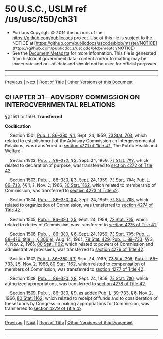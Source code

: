 ---
---

# 50 U.S.C., USLM ref /us/usc/t50/ch31

* Portions Copyright © 2016 the authors of the https://github.com/publicdocs project.
  Use of this file is subject to the NOTICE at [https://github.com/publicdocs/uscode/blob/master/NOTICE](https://github.com/publicdocs/uscode/blob/master/NOTICE)
* See the [Document Metadata](././../../../..//README.md) for more information.
  This file is generated from historical government data; content and/or formatting may be inaccurate and out-of-date and should not be used for official purposes.

----------
----------

[Previous](./../../../..//us/usc/t50/ch30/m__us_usc_t50_ch30.md) | [Next](./../../../..//us/usc/t50/ch32/m__us_usc_t50_ch32.md) | [Root of Title](./../../../../) | [Other Versions of this Document](https://publicdocs.github.io/go/links?ns=uslm&ref=%2Fus%2Fusc%2Ft50%2Fch31)

## CHAPTER 31—ADVISORY COMMISSION ON INTERGOVERNMENTAL RELATIONS

§§ 1501 to 1509. __Transferred__ 

 __Codification__ 

    Section 1501, [Pub. L. 86–380, § 1][/us/pl/86/380/s1], Sept. 24, 1959, [73 Stat. 703][/us/stat/73/703], which related to establishment of the Advisory Commission on Intergovernmental Relations, was transferred to [section 4271 of Title 42][/us/usc/t42/s4271], The Public Health and Welfare.

    Section 1502, [Pub. L. 86–380, § 2][/us/pl/86/380/s2], Sept. 24, 1959, [73 Stat. 703][/us/stat/73/703], which related to declaration of purpose, was transferred to [section 4272 of Title 42][/us/usc/t42/s4272].

    Section 1503, [Pub. L. 86–380, § 3][/us/pl/86/380/s3], Sept. 24, 1959, [73 Stat. 704][/us/stat/73/704]; [Pub. L. 89–733][/us/pl/89/733], §§ 1, 2, Nov. 2, 1966, [80 Stat. 1162][/us/stat/80/1162], which related to membership of Commission, was transferred to [section 4273 of Title 42][/us/usc/t42/s4273].

    Section 1504, [Pub. L. 86–380, § 4][/us/pl/86/380/s4], Sept. 24, 1959, [73 Stat. 705][/us/stat/73/705], which related to organization of Commission, was transferred to [section 4274 of Title 42][/us/usc/t42/s4274].

    Section 1505, [Pub. L. 86–380, § 5][/us/pl/86/380/s5], Sept. 24, 1959, [73 Stat. 705][/us/stat/73/705], which related to duties of Commission, was transferred to [section 4275 of Title 42][/us/usc/t42/s4275].

    Section 1506, [Pub. L. 86–380, § 6][/us/pl/86/380/s6], Sept. 24, 1959, [73 Stat. 705][/us/stat/73/705]; [Pub. L. 88–426, title III, § 306(e)][/us/pl/88/426/s306/e], Aug. 14, 1964, [78 Stat. 429][/us/stat/78/429]; [Pub. L. 89–733][/us/pl/89/733], §§ 3, 4, Nov. 2, 1966, [80 Stat. 1162][/us/stat/80/1162], which related to powers of Commission and administrative provisions, was transferred to [section 4276 of Title 42][/us/usc/t42/s4276].

    Section 1507, [Pub. L. 86–380, § 7][/us/pl/86/380/s7], Sept. 24, 1959, [73 Stat. 706][/us/stat/73/706]; [Pub. L. 89–733, § 5][/us/pl/89/733/s5], Nov. 2, 1966, [80 Stat. 1162][/us/stat/80/1162], which related to compensation of members of Commission, was transferred to [section 4277 of Title 42][/us/usc/t42/s4277].

    Section 1508, [Pub. L. 86–380, § 8][/us/pl/86/380/s8], Sept. 24, 1959, [73 Stat. 706][/us/stat/73/706], which authorized appropriations, was transferred to [section 4278 of Title 42][/us/usc/t42/s4278].

    Section 1509, [Pub. L. 86–380, § 9][/us/pl/86/380/s9], as added [Pub. L. 89–733, § 6][/us/pl/89/733/s6], Nov. 2, 1966, [80 Stat. 1162][/us/stat/80/1162], which related to receipt of funds and to consideration of these funds by Congress in making appropriations for Commission, was transferred to [section 4279 of Title 42][/us/usc/t42/s4279].

----------

[Previous](./../../../..//us/usc/t50/ch30/m__us_usc_t50_ch30.md) | [Next](./../../../..//us/usc/t50/ch32/m__us_usc_t50_ch32.md) | [Root of Title](./../../../../) | [Other Versions of this Document](https://publicdocs.github.io/go/links?ns=uslm&ref=%2Fus%2Fusc%2Ft50%2Fch31)

----------
----------

[/us/pl/86/380/s1]: https://publicdocs.github.io/go/links?ns=uslm&ref=%2Fus%2Fpl%2F86%2F380%2Fs1
[/us/stat/73/703]: https://publicdocs.github.io/go/links?ns=uslm&ref=%2Fus%2Fstat%2F73%2F703
[/us/usc/t42/s4271]: https://publicdocs.github.io/go/links?ns=uslm&ref=%2Fus%2Fusc%2Ft42%2Fs4271
[/us/pl/86/380/s2]: https://publicdocs.github.io/go/links?ns=uslm&ref=%2Fus%2Fpl%2F86%2F380%2Fs2
[/us/stat/73/703]: https://publicdocs.github.io/go/links?ns=uslm&ref=%2Fus%2Fstat%2F73%2F703
[/us/usc/t42/s4272]: https://publicdocs.github.io/go/links?ns=uslm&ref=%2Fus%2Fusc%2Ft42%2Fs4272
[/us/pl/86/380/s3]: https://publicdocs.github.io/go/links?ns=uslm&ref=%2Fus%2Fpl%2F86%2F380%2Fs3
[/us/stat/73/704]: https://publicdocs.github.io/go/links?ns=uslm&ref=%2Fus%2Fstat%2F73%2F704
[/us/pl/89/733]: https://publicdocs.github.io/go/links?ns=uslm&ref=%2Fus%2Fpl%2F89%2F733
[/us/stat/80/1162]: https://publicdocs.github.io/go/links?ns=uslm&ref=%2Fus%2Fstat%2F80%2F1162
[/us/usc/t42/s4273]: https://publicdocs.github.io/go/links?ns=uslm&ref=%2Fus%2Fusc%2Ft42%2Fs4273
[/us/pl/86/380/s4]: https://publicdocs.github.io/go/links?ns=uslm&ref=%2Fus%2Fpl%2F86%2F380%2Fs4
[/us/stat/73/705]: https://publicdocs.github.io/go/links?ns=uslm&ref=%2Fus%2Fstat%2F73%2F705
[/us/usc/t42/s4274]: https://publicdocs.github.io/go/links?ns=uslm&ref=%2Fus%2Fusc%2Ft42%2Fs4274
[/us/pl/86/380/s5]: https://publicdocs.github.io/go/links?ns=uslm&ref=%2Fus%2Fpl%2F86%2F380%2Fs5
[/us/stat/73/705]: https://publicdocs.github.io/go/links?ns=uslm&ref=%2Fus%2Fstat%2F73%2F705
[/us/usc/t42/s4275]: https://publicdocs.github.io/go/links?ns=uslm&ref=%2Fus%2Fusc%2Ft42%2Fs4275
[/us/pl/86/380/s6]: https://publicdocs.github.io/go/links?ns=uslm&ref=%2Fus%2Fpl%2F86%2F380%2Fs6
[/us/stat/73/705]: https://publicdocs.github.io/go/links?ns=uslm&ref=%2Fus%2Fstat%2F73%2F705
[/us/pl/88/426/s306/e]: https://publicdocs.github.io/go/links?ns=uslm&ref=%2Fus%2Fpl%2F88%2F426%2Fs306%2Fe
[/us/stat/78/429]: https://publicdocs.github.io/go/links?ns=uslm&ref=%2Fus%2Fstat%2F78%2F429
[/us/pl/89/733]: https://publicdocs.github.io/go/links?ns=uslm&ref=%2Fus%2Fpl%2F89%2F733
[/us/stat/80/1162]: https://publicdocs.github.io/go/links?ns=uslm&ref=%2Fus%2Fstat%2F80%2F1162
[/us/usc/t42/s4276]: https://publicdocs.github.io/go/links?ns=uslm&ref=%2Fus%2Fusc%2Ft42%2Fs4276
[/us/pl/86/380/s7]: https://publicdocs.github.io/go/links?ns=uslm&ref=%2Fus%2Fpl%2F86%2F380%2Fs7
[/us/stat/73/706]: https://publicdocs.github.io/go/links?ns=uslm&ref=%2Fus%2Fstat%2F73%2F706
[/us/pl/89/733/s5]: https://publicdocs.github.io/go/links?ns=uslm&ref=%2Fus%2Fpl%2F89%2F733%2Fs5
[/us/stat/80/1162]: https://publicdocs.github.io/go/links?ns=uslm&ref=%2Fus%2Fstat%2F80%2F1162
[/us/usc/t42/s4277]: https://publicdocs.github.io/go/links?ns=uslm&ref=%2Fus%2Fusc%2Ft42%2Fs4277
[/us/pl/86/380/s8]: https://publicdocs.github.io/go/links?ns=uslm&ref=%2Fus%2Fpl%2F86%2F380%2Fs8
[/us/stat/73/706]: https://publicdocs.github.io/go/links?ns=uslm&ref=%2Fus%2Fstat%2F73%2F706
[/us/usc/t42/s4278]: https://publicdocs.github.io/go/links?ns=uslm&ref=%2Fus%2Fusc%2Ft42%2Fs4278
[/us/pl/86/380/s9]: https://publicdocs.github.io/go/links?ns=uslm&ref=%2Fus%2Fpl%2F86%2F380%2Fs9
[/us/pl/89/733/s6]: https://publicdocs.github.io/go/links?ns=uslm&ref=%2Fus%2Fpl%2F89%2F733%2Fs6
[/us/stat/80/1162]: https://publicdocs.github.io/go/links?ns=uslm&ref=%2Fus%2Fstat%2F80%2F1162
[/us/usc/t42/s4279]: https://publicdocs.github.io/go/links?ns=uslm&ref=%2Fus%2Fusc%2Ft42%2Fs4279


